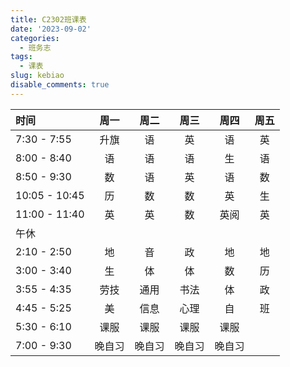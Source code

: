 ```yaml
---
title: C2302班课表
date: '2023-09-02'
categories:
  - 班务志
tags:
  - 课表
slug: kebiao
disable_comments: true
---
```




| 时间          |  周一  |  周二  |  周三  |  周四  | 周五 |
| :------------ | :----: | :----: | :----: | :----: | :--: |
| 7:30 - 7:55   |  升旗  |   语   |   英   |   语   |  英  |
| 8:00 - 8:40   |   语   |   语   |   语   |   生   |  语  |
| 8:50 - 9:30   |   数   |   语   |   英   |   语   |  数  |
| 10:05 - 10:45 |   历   |   数   |   数   |   英   |  生  |
| 11:00 - 11:40 |   英   |   英   |   数   |  英阅  |  英  |
| 午休          |        |        |        |        |      |
| 2:10 - 2:50   |   地   |   音   |   政   |   地   |  地  |
| 3:00 - 3:40   |   生   |   体   |   体   |   数   |  历  |
| 3:55 - 4:35   |  劳技  |  通用  |  书法  |   体   |  政  |
| 4:45 - 5:25   |   美   |  信息  |  心理  |   自   |  班  |
| 5:30 - 6:10   |  课服  |  课服  |  课服  |  课服  |      |
| 7:00 - 9:30   | 晚自习 | 晚自习 | 晚自习 | 晚自习 |      |
